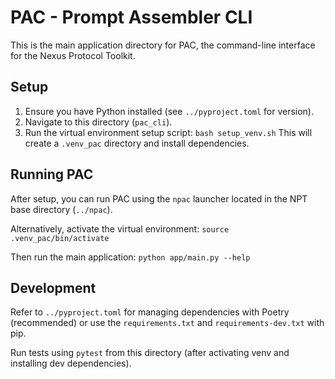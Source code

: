 # PAC - Prompt Assembler CLI

This is the main application directory for PAC, the command-line interface
for the Nexus Protocol Toolkit.

## Setup

1.  Ensure you have Python installed (see `../pyproject.toml` for version).
2.  Navigate to this directory (`pac_cli`).
3.  Run the virtual environment setup script: `bash setup_venv.sh`
    This will create a `.venv_pac` directory and install dependencies.

## Running PAC

After setup, you can run PAC using the `npac` launcher located in the
NPT base directory (`../npac`).

Alternatively, activate the virtual environment:
`source .venv_pac/bin/activate`

Then run the main application:
`python app/main.py --help`

## Development

Refer to `../pyproject.toml` for managing dependencies with Poetry (recommended)
or use the `requirements.txt` and `requirements-dev.txt` with pip.

Run tests using `pytest` from this directory (after activating venv and installing dev dependencies).